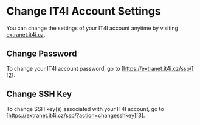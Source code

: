 # Change IT4I Account Settings

You can change the settings of your IT4I account anytime by visiting [extranet.it4i.cz][1].

## Change Password

To change your IT4I account password, go to [https://extranet.it4i.cz/ssp/][2].

## Change SSH Key
To change SSH key(s) associated with your IT4I account, go to [https://extranet.it4i.cz/ssp/?action=changesshkey][3].

[1]: extranet.it4i.cz
[2]: https://extranet.it4i.cz/ssp/
[3]: https://extranet.it4i.cz/ssp/?action=changesshkey
